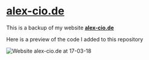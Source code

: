 # [alex-cio.de](http://alex-cio.de)
This is a backup of my website **[alex-cio.de](http://alex-cio.de)**

Here is a preview of the code I added to this repository

![Website alex-cio.de at 17-03-18](https://github.com/xandrucea/alex-cio.de/mywebarchive/17-04-16%20-%20thumb.png?raw=true)

